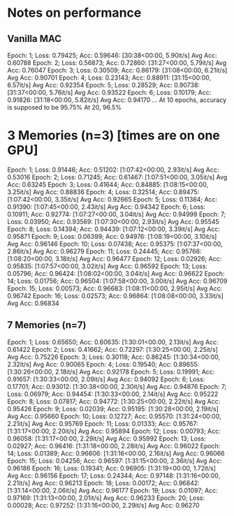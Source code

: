 # Notes on performance

## Vanilla MAC
Epoch: 1; Loss: 0.79425; Acc: 0.59646: [30:38<00:00,  5.90it/s]
Avg Acc: 0.60788
Epoch: 2; Loss: 0.56873; Acc: 0.72860: [31:27<00:00,  5.79it/s]
Avg Acc: 0.76047
Epoch: 3; Loss: 0.30509; Acc: 0.86179: [31:08<00:00,  6.21it/s]
Avg Acc: 0.90701
Epoch: 4; Loss: 0.23143; Acc: 0.88911: [31:15<00:00,  6.57it/s]
Avg Acc: 0.92354
Epoch: 5; Loss: 0.28529; Acc: 0.90738: [31:37<00:00,  5.76it/s]
Avg Acc: 0.93522
Epoch: 6; Loss: 0.10179; Acc: 0.91826: [31:18<00:00,  5.82it/s]
Avg Acc: 0.94170
...
At 10 epochs, accuracy is supposed to be 95.75%
At 20, 96.5%

# 3 Memories (n=3) [times are on one GPU]
Epoch: 1; Loss: 0.91446; Acc: 0.51202: [1:07:42<00:00,  2.93it/s]
Avg Acc: 0.53016
Epoch: 2; Loss: 0.71245; Acc: 0.61467: [1:07:51<00:00,  3.05it/s]
Avg Acc: 0.63245
Epoch: 3; Loss: 0.41644; Acc: 0.84885: [1:08:15<00:00,  3.25it/s]
Avg Acc: 0.88836
Epoch: 4; Loss: 0.32514; Acc: 0.89475: [1:07:42<00:00,  3.35it/s]
Avg Acc: 0.92665
Epoch: 5; Loss: 0.11384; Acc: 0.91390: [1:07:45<00:00,  2.43it/s]
Avg Acc: 0.94342
Epoch: 6; Loss: 0.10911; Acc: 0.92774: [1:07:27<00:00,  3.04it/s]
Avg Acc: 0.94999
Epoch: 7; Loss: 0.03950; Acc: 0.93569: [1:07:30<00:00,  2.93it/s]
Avg Acc: 0.95545
Epoch: 8; Loss: 0.14394; Acc: 0.94439: [1:07:12<00:00,  3.39it/s]
Avg Acc: 0.95871
Epoch: 9; Loss: 0.06399; Acc: 0.94976: [1:08:19<00:00,  3.10it/s]
Avg Acc: 0.96146
Epoch: 10; Loss: 0.07438; Acc: 0.95375: [1:07:37<00:00,  2.86it/s]
Avg Acc: 0.96279
Epoch: 11; Loss: 0.24445; Acc: 0.95766: [1:08:20<00:00,  3.18it/s]
Avg Acc: 0.96477
Epoch: 12; Loss: 0.02926; Acc: 0.95835: [1:07:57<00:00,  3.02it/s]
Avg Acc: 0.96592
Epoch: 13; Loss: 0.05796; Acc: 0.96424: [1:08:02<00:00,  3.04it/s]
Avg Acc: 0.96622
Epoch: 14; Loss: 0.01756; Acc: 0.96504: [1:07:58<00:00,  3.00it/s]
Avg Acc: 0.96709
Epoch: 15; Loss: 0.00573; Acc: 0.96683: [1:08:11<00:00,  2.95it/s]
Avg Acc: 0.96742
Epoch: 16; Loss: 0.02573; Acc: 0.96864: [1:08:08<00:00,  3.33it/s]
Avg Acc: 0.96834

## 7 Memories (n=7)
Epoch: 1; Loss: 0.65650; Acc: 0.60635: [1:30:01<00:00,  2.13it/s]
Avg Acc: 0.61422
Epoch: 2; Loss: 0.41662; Acc: 0.72297: [1:30:25<00:00,  2.25it/s]
Avg Acc: 0.75226
Epoch: 3; Loss: 0.30118; Acc: 0.86245: [1:30:34<00:00,  2.32it/s]
Avg Acc: 0.90065
Epoch: 4; Loss: 0.19540; Acc: 0.89655: [1:30:26<00:00,  2.18it/s]
Avg Acc: 0.92178
Epoch: 5; Loss: 0.19991; Acc: 0.91657: [1:30:33<00:00,  2.09it/s]
Avg Acc: 0.94092
Epoch: 6; Loss: 0.17701; Acc: 0.93012: [1:30:38<00:00,  2.30it/s]
Avg Acc: 0.94876
Epoch: 7; Loss: 0.06979; Acc: 0.94454: [1:30:33<00:00,  2.14it/s]
Avg Acc: 0.95222
Epoch: 8; Loss: 0.07817; Acc: 0.94772: [1:30:25<00:00,  2.22it/s]
Avg Acc: 0.95426
Epoch: 9; Loss: 0.02039; Acc: 0.95195: [1:30:28<00:00,  2.19it/s]
Avg Acc: 0.95660
Epoch: 10; Loss: 0.12727; Acc: 0.95570: [1:31:24<00:00,  2.21it/s]
Avg Acc: 0.95769
Epoch: 11; Loss: 0.01333; Acc: 0.95767: [1:31:17<00:00,  2.20it/s]
Avg Acc: 0.95894
Epoch: 12; Loss: 0.00793; Acc: 0.96058: [1:31:17<00:00,  2.29it/s]
Avg Acc: 0.95992
Epoch: 13; Loss: 0.02927; Acc: 0.96416: [1:31:18<00:00,  2.28it/s]
Avg Acc: 0.96022
Epoch: 14; Loss: 0.01389; Acc: 0.96606: [1:31:16<00:00,  2.16it/s]
Avg Acc: 0.96066
Epoch: 15; Loss: 0.04256; Acc: 0.96597: [1:31:15<00:00,  2.36it/s]
Avg Acc: 0.96186
Epoch: 16; Loss: 0.19341; Acc: 0.96905: [1:31:19<00:00,  1.72it/s]
Avg Acc: 0.96156
Epoch: 17; Loss: 0.24344; Acc: 0.97148: [1:31:16<00:00,  2.21it/s]
Avg Acc: 0.96213
Epoch: 18; Loss: 0.00172; Acc: 0.96842: [1:31:14<00:00,  2.06it/s]
Avg Acc: 0.96177
Epoch: 19; Loss: 0.01097; Acc: 0.97169: [1:31:13<00:00,  2.01it/s]
Avg Acc: 0.96233
Epoch: 20; Loss: 0.00028; Acc: 0.97252: [1:31:16<00:00,  2.29it/s]
Avg Acc: 0.96270